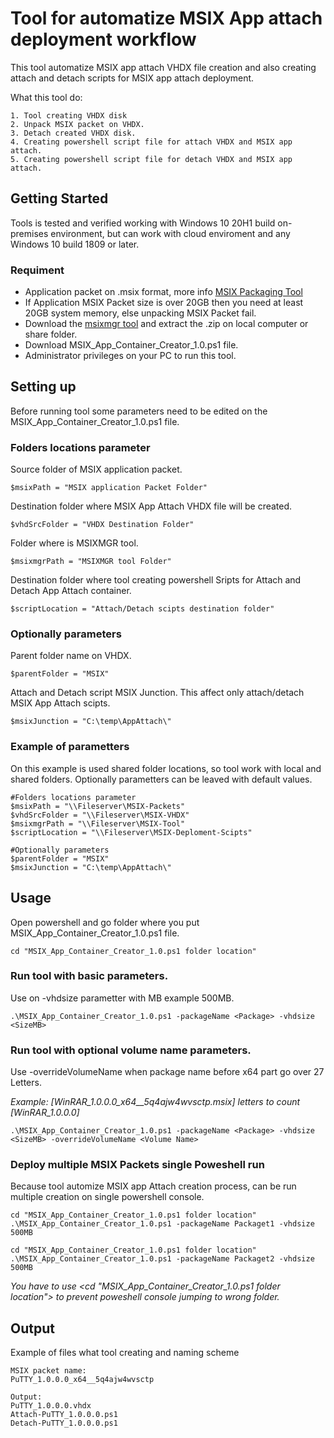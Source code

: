 # Tool for automatize MSIX App attach deployment workflow
This tool automatize MSIX app attach VHDX file creation and also creating attach and detach scripts for MSIX app attach deployment.

What this tool do:
```
1. Tool creating VHDX disk 
2. Unpack MSIX packet on VHDX.
3. Detach created VHDX disk.
4. Creating powershell script file for attach VHDX and MSIX app attach.
5. Creating powershell script file for detach VHDX and MSIX app attach.
```
## Getting Started
Tools is tested and verified working with Windows 10 20H1 build on-premises environment, but can work with cloud enviroment and any Windows 10 build 1809 or later.

### Requiment
- Application packet on .msix format, more info [MSIX Packaging Tool](https://docs.microsoft.com/en-us/windows/msix/packaging-tool/tool-overview)
- If Application MSIX Packet size is over 20GB then you need at least 20GB system memory, else unpacking MSIX Packet fail. 
- Download the [msixmgr tool](https://aka.ms/msixmgr) and extract the .zip on local computer or share folder.
- Download MSIX_App_Container_Creator_1.0.ps1 file.
- Administrator privileges on your PC to run this tool.

## Setting up
 Before running tool some parameters need to be edited on the MSIX_App_Container_Creator_1.0.ps1 file.

### Folders locations parameter

Source folder of MSIX application packet.
```
$msixPath = "MSIX application Packet Folder"
```
Destination folder where MSIX App Attach VHDX file will be created.
```
$vhdSrcFolder = "VHDX Destination Folder"
```
Folder where is MSIXMGR tool.
```
$msixmgrPath = "MSIXMGR tool Folder"
```
Destination folder where tool creating powershell Sripts for Attach and Detach App Attach container.
```
$scriptLocation = "Attach/Detach scipts destination folder"
```
### Optionally parameters

Parent folder name on VHDX.
```
$parentFolder = "MSIX"
```
Attach and Detach script MSIX Junction. This affect only attach/detach MSIX App Attach scipts.
```
$msixJunction = "C:\temp\AppAttach\"
```
### Example of parametters
On this example is used shared folder locations, so tool work with local and shared folders. Optionally parametters can be leaved with default values.
```
#Folders locations parameter
$msixPath = "\\Fileserver\MSIX-Packets"
$vhdSrcFolder = "\\Fileserver\MSIX-VHDX"
$msixmgrPath = "\\Fileserver\MSIX-Tool"
$scriptLocation = "\\Fileserver\MSIX-Deploment-Scipts"

#Optionally parameters
$parentFolder = "MSIX"
$msixJunction = "C:\temp\AppAttach\"
```
## Usage
Open powershell and go folder where you put MSIX_App_Container_Creator_1.0.ps1 file.
```
cd "MSIX_App_Container_Creator_1.0.ps1 folder location"
```
### Run tool with basic parameters. 
Use on -vhdsize parametter with MB example 500MB. 
```
.\MSIX_App_Container_Creator_1.0.ps1 -packageName <Package> -vhdsize <SizeMB>
```
### Run tool with optional volume name parameters. 
Use -overrideVolumeName when package name before x64 part go over 27 Letters. 

*Example: [WinRAR_1.0.0.0_x64__5q4ajw4wvsctp.msix] letters to count [WinRAR_1.0.0.0]*

```
.\MSIX_App_Container_Creator_1.0.ps1 -packageName <Package> -vhdsize <SizeMB> -overrideVolumeName <Volume Name>
```
### Deploy multiple MSIX Packets single Poweshell run
Because tool automize MSIX app Attach creation process, can be run multiple creation on single powershell console.
```
cd "MSIX_App_Container_Creator_1.0.ps1 folder location"
.\MSIX_App_Container_Creator_1.0.ps1 -packageName Packaget1 -vhdsize 500MB

cd "MSIX_App_Container_Creator_1.0.ps1 folder location"
.\MSIX_App_Container_Creator_1.0.ps1 -packageName Packaget2 -vhdsize 500MB
```
*You have to use <cd "MSIX_App_Container_Creator_1.0.ps1 folder location"> to prevent poweshell console jumping to wrong folder.*
## Output
Example of files what tool creating and naming scheme
```
MSIX packet name: 
PuTTY_1.0.0.0_x64__5q4ajw4wvsctp

Output:
PuTTY_1.0.0.0.vhdx
Attach-PuTTY_1.0.0.0.ps1
Detach-PuTTY_1.0.0.0.ps1
```

